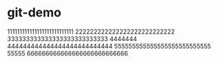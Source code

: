 # git-demo
111111111111111111111111111
222222222222222222222222222
333333333333333333333333333
4444444
444444444444444444444444444
555555555555555555555555555
55555
666666666666666666666666666
